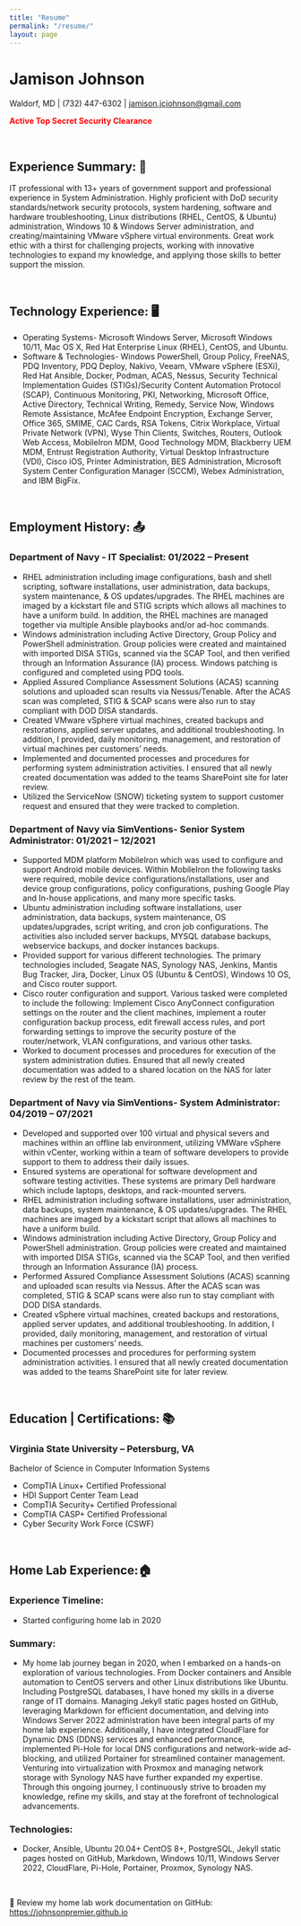 ```yaml
---
title: "Resume"
permalink: "/resume/"
layout: page
---
```


# Jamison Johnson
Waldorf, MD | (732) 447-6302 | jamison.jcjohnson@gmail.com 

<!--**Active Top Secret Security Clearance**-->


<span style="color:red"> **Active Top Secret Security Clearance** </span>

<br>

## Experience Summary: 📎

IT professional with 13+ years of government support and professional experience in System Administration. Highly proficient with DoD security standards/network security protocols, system hardening, software and hardware troubleshooting, Linux distributions (RHEL, CentOS, & Ubuntu) administration, Windows 10 & Windows Server administration, and creating/maintaining VMware vSphere virtual environments. Great work ethic with a thirst for challenging projects, working with innovative technologies to expand my knowledge, and applying those skills to better support the mission.

<br>

## Technology Experience: 🖥️

* Operating Systems- Microsoft Windows Server, Microsoft Windows 10/11, Mac OS X, Red Hat Enterprise Linux (RHEL), CentOS, and Ubuntu.
* Software & Technologies- Windows PowerShell, Group Policy, FreeNAS, PDQ Inventory, PDQ Deploy, Nakivo, Veeam, VMware vSphere (ESXi), Red Hat Ansible, Docker, Podman, ACAS, Nessus, Security Technical Implementation Guides (STIGs)/Security Content Automation Protocol (SCAP), Continuous Monitoring, PKI, Networking, Microsoft Office, Active Directory, Technical Writing, Remedy, Service Now, Windows Remote Assistance, McAfee Endpoint Encryption, Exchange Server, Office 365, SMIME, CAC Cards, RSA Tokens, Citrix Workplace, Virtual Private Network (VPN), Wyse Thin Clients, Switches, Routers, Outlook Web Access, MobileIron MDM, Good Technology MDM, Blackberry UEM MDM, Entrust Registration Authority, Virtual Desktop Infrastructure (VDI), Cisco iOS, Printer Administration, BES Administration, Microsoft System Center Configuration Manager (SCCM), Webex Administration, and IBM BigFix.

<br>

## Employment History: 📤

### Department of Navy - IT Specialist: 01/2022 – Present

* RHEL administration including image configurations, bash and shell scripting, software installations, user administration, data backups, system maintenance, & OS updates/upgrades. The RHEL machines are imaged by a kickstart file and STIG scripts which allows all machines to have a uniform build. In addition, the RHEL machines are managed together via multiple Ansible playbooks and/or ad-hoc commands.
* Windows administration including Active Directory, Group Policy and PowerShell administration. Group policies were created and maintained with imported DISA STIGs, scanned via the SCAP Tool, and then verified through an Information Assurance (IA) process. Windows patching is configured and completed using PDQ tools.
* Applied Assured Compliance Assessment Solutions (ACAS) scanning solutions and uploaded scan results via Nessus/Tenable. After the ACAS scan was completed, STIG & SCAP scans were also run to stay compliant with DOD DISA standards.
* Created VMware vSphere virtual machines, created backups and restorations, applied server updates, and additional troubleshooting. In addition, I provided, daily monitoring, management, and restoration of virtual machines per customers’ needs.
* Implemented and documented processes and procedures for performing system administration activities. I ensured that all newly created documentation was added to the teams SharePoint site for later review.
* Utilized the ServiceNow (SNOW) ticketing system to support customer request and ensured that they were tracked to completion.

### Department of Navy via SimVentions- Senior System Administrator: 01/2021 – 12/2021

* Supported MDM platform MobileIron which was used to configure and support Android mobile devices. Within MobileIron the following tasks were required, mobile device configurations/installations, user and device group configurations, policy configurations, pushing Google Play and In-house applications, and many more specific tasks.
* Ubuntu administration including software installations, user administration, data backups, system maintenance, OS updates/upgrades, script writing, and cron job configurations. The activities also included server backups, MYSQL database backups, webservice backups, and docker instances backups.
* Provided support for various different technologies. The primary technologies included, Seagate NAS, Synology NAS, Jenkins, Mantis Bug Tracker, Jira, Docker, Linux OS (Ubuntu & CentOS), Windows 10 OS, and Cisco router support.
* Cisco router configuration and support. Various tasked were completed to include the following: Implement Cisco AnyConnect configuration settings on the router and the client machines, implement a router configuration backup process, edit firewall access rules, and port forwarding settings to improve the security posture of the router/network, VLAN configurations, and various other tasks.
* Worked to document processes and procedures for execution of the system administration duties. Ensured that all newly created documentation was added to a shared location on the NAS for later review by the rest of the team.

### Department of Navy via SimVentions- System Administrator: 04/2019 – 07/2021

* Developed and supported over 100 virtual and physical severs and machines within an offline lab environment, utilizing VMWare vSphere within vCenter, working within a team of software developers to provide support to them to address their daily issues.
* Ensured systems are operational for software development and software testing activities. These systems are primary Dell hardware which include laptops, desktops, and rack-mounted servers.
* RHEL administration including software installations, user administration, data backups, system maintenance, & OS updates/upgrades. The RHEL machines are imaged by a kickstart script that allows all machines to have a uniform build.
* Windows administration including Active Directory, Group Policy and PowerShell administration. Group policies were created and maintained with imported DISA STIGs, scanned via the SCAP Tool, and then verified through an Information Assurance (IA) process.
* Performed Assured Compliance Assessment Solutions (ACAS) scanning and uploaded scan results via Nessus. After the ACAS scan was completed, STIG & SCAP scans were also run to stay compliant with DOD DISA standards.
* Created vSphere virtual machines, created backups and restorations, applied server updates, and additional troubleshooting. In addition, I provided, daily monitoring, management, and restoration of virtual machines per customers’ needs.
* Documented processes and procedures for performing system administration activities. I ensured that all newly created documentation was added to the teams SharePoint site for later review.

<br>

## Education | Certifications: 📚

### Virginia State University – Petersburg, VA

Bachelor of Science in Computer Information Systems

* CompTIA Linux+ Certified Professional
* HDI Support Center Team Lead
* CompTIA Security+ Certified Professional 
* CompTIA CASP+ Certified Professional
* Cyber Security Work Force (CSWF)

<br>

## Home Lab Experience:🏠


### Experience Timeline:

* Started configuring home lab in 2020


### Summary:

* My home lab journey began in 2020, when I embarked on a hands-on exploration of various technologies. From Docker containers and Ansible automation to CentOS servers and other Linux distributions like Ubuntu. Including PostgreSQL databases, I have honed my skills in a diverse range of IT domains. Managing Jekyll static pages hosted on GitHub, leveraging Markdown for efficient documentation, and delving into Windows Server 2022 administration have been integral parts of my home lab experience. Additionally, I have integrated CloudFlare for Dynamic DNS (DDNS) services and enhanced performance, implemented Pi-Hole for local DNS configurations and network-wide ad-blocking, and utilized Portainer for streamlined container management. Venturing into virtualization with Proxmox and managing network storage with Synology NAS have further expanded my expertise. Through this ongoing journey, I continuously strive to broaden my knowledge, refine my skills, and stay at the forefront of technological advancements.


### Technologies:

* Docker, Ansible, Ubuntu 20.04+ CentOS 8+, PostgreSQL, Jekyll static pages hosted on GitHub, Markdown, Windows 10/11, Windows Server 2022, CloudFlare, Pi-Hole, Portainer, Proxmox, Synology NAS.

<br>

🔗 Review my home lab work documentation on GitHub: <https://johnsonpremier.github.io>